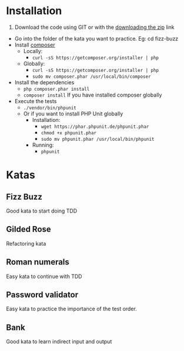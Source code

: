 # Installation
1. Download the code using GIT or with the [downloading the zip](https://github.com/luisrovirosa/katas-php/archive/master.zip) link
- Go into the folder of the kata you want to practice. Eg: cd fizz-buzz
- Install [composer](https://getcomposer.org/)
	- Locally: 
		- `curl -sS https://getcomposer.org/installer | php`
	- Globally:
		- `curl -sS https://getcomposer.org/installer | php`
		- `sudo mv composer.phar /usr/local/bin/composer`		
- Install the dependencies
	- `php composer.phar install`
	- `composer install` If you have installed composer globally
- Execute the tests
	- `./vendor/bin/phpunit`
	- Or if you want to install PHP Unit globally
		- Installation: 
			- `wget https://phar.phpunit.de/phpunit.phar`
			- `chmod +x phpunit.phar`
			- `sudo mv phpunit.phar /usr/local/bin/phpunit`
		- Running:
			- `phpunit`

# Katas
## Fizz Buzz
Good kata to start doing TDD
## Gilded Rose
Refactoring kata
## Roman numerals
Easy kata to continue with TDD
## Password validator
Easy kata to practice the importance of the test order.
## Bank
Good kata to learn indirect input and output